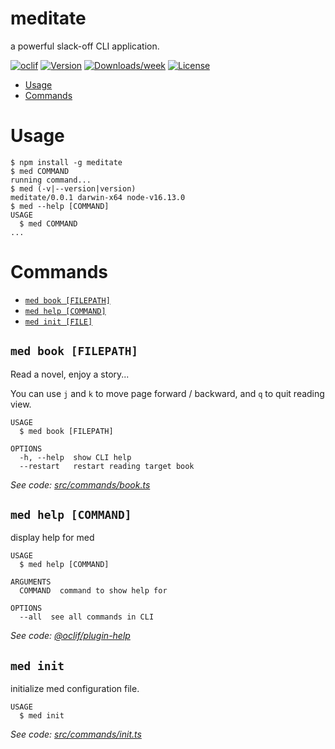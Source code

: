 meditate
========

a powerful slack-off CLI application.

[![oclif](https://img.shields.io/badge/cli-oclif-brightgreen.svg)](https://oclif.io)
[![Version](https://img.shields.io/npm/v/meditate.svg)](https://npmjs.org/package/meditate)
[![Downloads/week](https://img.shields.io/npm/dw/meditate.svg)](https://npmjs.org/package/meditate)
[![License](https://img.shields.io/npm/l/meditate.svg)](https://github.com/ShenQingchuan/meditate/blob/master/package.json)

<!-- toc -->
* [Usage](#usage)
* [Commands](#commands)
<!-- tocstop -->
# Usage
<!-- usage -->
```sh-session
$ npm install -g meditate
$ med COMMAND
running command...
$ med (-v|--version|version)
meditate/0.0.1 darwin-x64 node-v16.13.0
$ med --help [COMMAND]
USAGE
  $ med COMMAND
...
```
<!-- usagestop -->
# Commands
<!-- commands -->
* [`med book [FILEPATH]`](#med-book-filepath)
* [`med help [COMMAND]`](#med-help-command)
* [`med init [FILE]`](#med-init-file)

## `med book [FILEPATH]`

Read a novel, enjoy a story...

You can use `j` and `k` to move page forward / backward, and `q` to quit reading view.

```
USAGE
  $ med book [FILEPATH]

OPTIONS
  -h, --help  show CLI help
  --restart   restart reading target book
```

_See code: [src/commands/book.ts](https://github.com/ShenQingchuan/meditate/blob/v0.0.1/src/commands/book.ts)_

## `med help [COMMAND]`

display help for med

```
USAGE
  $ med help [COMMAND]

ARGUMENTS
  COMMAND  command to show help for

OPTIONS
  --all  see all commands in CLI
```

_See code: [@oclif/plugin-help](https://github.com/oclif/plugin-help/blob/v3.2.4/src/commands/help.ts)_

## `med init`

initialize med configuration file.

```
USAGE
  $ med init
```

_See code: [src/commands/init.ts](https://github.com/ShenQingchuan/meditate/blob/v0.0.1/src/commands/init.ts)_
<!-- commandsstop -->
